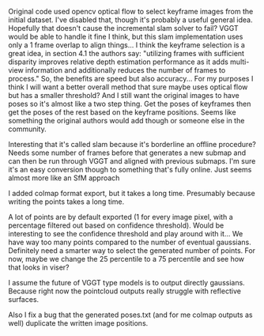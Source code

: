 Original code used opencv optical flow to select keyframe images from the initial dataset. I've disabled that, though it's probably a useful general idea. Hopefully that doesn't cause the incremental slam solver to fail? VGGT would be able to handle it fine I think, but this slam implementation uses only a 1 frame overlap to align things...
I think the keyframe selection is a great idea, in section 4.1 the authors say: "utilizing frames with sufficient disparity improves relative depth estimation performance as it adds multi-view information and additionally reduces the number of frames to process." So, the benefits are speed but also accuracy... For my purposes I think I will want a better overall method that sure maybe uses optical flow but has a smaller threshold? And I still want the original images to have poses so it's almost like a two step thing. Get the poses of keyframes then get the poses of the rest based on the keyframe positions. Seems like something the original authors would add though or someone else in the community.

Interesting that it's called slam because it's borderline an offline procedure? Needs some number of frames before that generates a new submap and can then be run through VGGT and aligned with previous submaps. I'm sure it's an easy conversion though to something that's fully online. Just seems almost more like an SfM approach

I added colmap format export, but it takes a long time. Presumably because writing the points takes a long time. 

A lot of points are by default exported (1 for every image pixel, with a percentage filtered out based on confidence threshold). Would be interesting to see the confidence threshold and play around with it... We have way too many points compared to the number of eventual gaussians. Definitely need a smarter way to select the generated number of points. For now, maybe we change the 25 percentile to a 75 percentile and see how that looks in viser?

I assume the future of VGGT type models is to output directly gaussians. Because right now the pointcloud outputs really struggle with reflective surfaces.

Also I fix a bug that the generated poses.txt (and for me colmap outputs as well) duplicate the written image positions.
